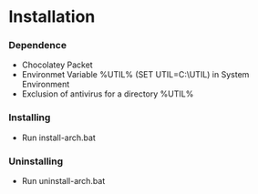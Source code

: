 # Installation

### Dependence

- Chocolatey Packet
- Environmet Variable %UTIL% (SET UTIL=C:\UTIL) in System Environment
- Exclusion of antivirus for a directory %UTIL%

### Installing

- Run install-arch.bat

### Uninstalling

- Run uninstall-arch.bat


